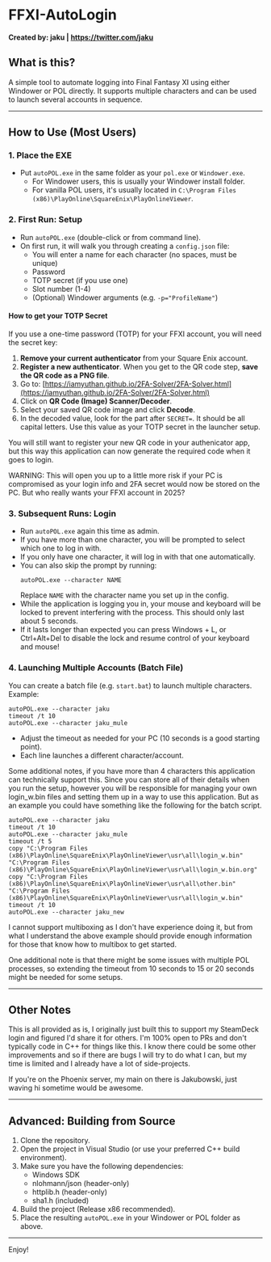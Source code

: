 # FFXI-AutoLogin

**Created by: jaku  |  https://twitter.com/jaku**

## What is this?
A simple tool to automate logging into Final Fantasy XI using either Windower or POL directly. It supports multiple characters and can be used to launch several accounts in sequence.

---

## How to Use (Most Users)

### 1. Place the EXE
- Put `autoPOL.exe` in the same folder as your `pol.exe` or `Windower.exe`.
  - For Windower users, this is usually your Windower install folder.
  - For vanilla POL users, it's usually located in `C:\Program Files (x86)\PlayOnline\SquareEnix\PlayOnlineViewer`.

### 2. First Run: Setup
- Run `autoPOL.exe` (double-click or from command line).
- On first run, it will walk you through creating a `config.json` file:
  - You will enter a name for each character (no spaces, must be unique)
  - Password
  - TOTP secret (if you use one)
  - Slot number (1-4)
  - (Optional) Windower arguments (e.g. `-p="ProfileName"`)

#### How to get your TOTP Secret
If you use a one-time password (TOTP) for your FFXI account, you will need the secret key:

1. **Remove your current authenticator** from your Square Enix account.
2. **Register a new authenticator**. When you get to the QR code step, **save the QR code as a PNG file**.
3. Go to: [https://iamyuthan.github.io/2FA-Solver/2FA-Solver.html](https://iamyuthan.github.io/2FA-Solver/2FA-Solver.html)
4. Click on **QR Code (Image) Scanner/Decoder**.
5. Select your saved QR code image and click **Decode**.
6. In the decoded value, look for the part after `SECRET=`. It should be all capital letters. Use this value as your TOTP secret in the launcher setup.

You will still want to register your new QR code in your authenicator app, but this way this application can now generate the required code when it goes to login.

WARNING: This will open you up to a little more risk if your PC is compromised as your login info and 2FA secret would now be stored on the PC. But who really wants your FFXI account in 2025?

### 3. Subsequent Runs: Login
- Run `autoPOL.exe` again this time as admin.
- If you have more than one character, you will be prompted to select which one to log in with.
- If you only have one character, it will log in with that one automatically.
- You can also skip the prompt by running:
  ```
  autoPOL.exe --character NAME
  ```
  Replace `NAME` with the character name you set up in the config.
- While the application is logging you in, your mouse and keyboard will be locked to prevent interfering with the process. This should only last about 5 seconds.
- If it lasts longer than expected you can press Windows + L, or Ctrl+Alt+Del to disable the lock and resume control of your keyboard and mouse!



### 4. Launching Multiple Accounts (Batch File)
You can create a batch file (e.g. `start.bat`) to launch multiple characters. Example:

```
autoPOL.exe --character jaku
timeout /t 10
autoPOL.exe --character jaku_mule
```

- Adjust the timeout as needed for your PC (10 seconds is a good starting point).
- Each line launches a different character/account.


Some additional notes, if you have more than 4 characters this application can technically support this. Since you can store all of their details when you run the setup, however you will be responsible for managing your own login_w.bin files and setting them up in a way to use this application. But as an example you could have something like the following for the batch script.

```
autoPOL.exe --character jaku
timeout /t 10
autoPOL.exe --character jaku_mule
timeout /t 5
copy "C:\Program Files (x86)\PlayOnline\SquareEnix\PlayOnlineViewer\usr\all\login_w.bin" "C:\Program Files (x86)\PlayOnline\SquareEnix\PlayOnlineViewer\usr\all\login_w.bin.org"
copy "C:\Program Files (x86)\PlayOnline\SquareEnix\PlayOnlineViewer\usr\all\other.bin" "C:\Program Files (x86)\PlayOnline\SquareEnix\PlayOnlineViewer\usr\all\login_w.bin"
timeout /t 10
autoPOL.exe --character jaku_new

```

I cannot support multiboxing as I don't have experience doing it, but from what I understand the above example should provide enough information for those that know how to multibox to get started.

One additional note is that there might be some issues with multiple POL processes, so extending the timeout from 10 seconds to 15 or 20 seconds might be needed for some setups. 

---

## Other Notes

This is all provided as is, I originally just built this to support my SteamDeck login and figured I'd share it for others. I'm 100% open to PRs and don't typically code in C++ for things like this. I know there could be some other improvements and so if there are bugs I will try to do what I can, but my time is limited and I already have a lot of side-projects.

If you're on the Phoenix server, my main on there is Jakubowski, just waving hi sometime would be awesome.

---

## Advanced: Building from Source

1. Clone the repository.
2. Open the project in Visual Studio (or use your preferred C++ build environment).
3. Make sure you have the following dependencies:
   - Windows SDK
   - nlohmann/json (header-only)
   - httplib.h (header-only)
   - sha1.h (included)
4. Build the project (Release x86 recommended).
5. Place the resulting `autoPOL.exe` in your Windower or POL folder as above.

---

Enjoy! 